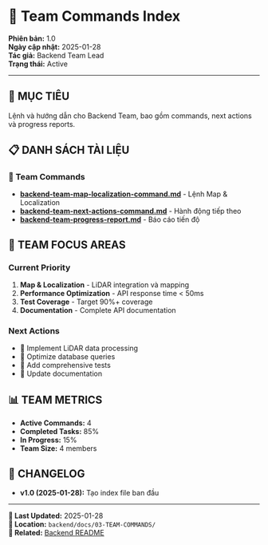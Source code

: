 # 👥 Team Commands Index

**Phiên bản:** 1.0  
**Ngày cập nhật:** 2025-01-28  
**Tác giả:** Backend Team Lead  
**Trạng thái:** Active  

---

## 🎯 **MỤC TIÊU**
Lệnh và hướng dẫn cho Backend Team, bao gồm commands, next actions và progress reports.

## 📋 **DANH SÁCH TÀI LIỆU**

### **📖 Team Commands**
- **[backend-team-map-localization-command.md](./backend-team-map-localization-command.md)** - Lệnh Map & Localization
- **[backend-team-next-actions-command.md](./backend-team-next-actions-command.md)** - Hành động tiếp theo
- **[backend-team-progress-report.md](./backend-team-progress-report.md)** - Báo cáo tiến độ

## 🎯 **TEAM FOCUS AREAS**

### **Current Priority**
1. **Map & Localization** - LiDAR integration và mapping
2. **Performance Optimization** - API response time < 50ms
3. **Test Coverage** - Target 90%+ coverage
4. **Documentation** - Complete API documentation

### **Next Actions**
- 🔄 Implement LiDAR data processing
- 🔄 Optimize database queries
- 🔄 Add comprehensive tests
- 🔄 Update documentation

## 📊 **TEAM METRICS**
- **Active Commands:** 4
- **Completed Tasks:** 85%
- **In Progress:** 15%
- **Team Size:** 4 members

## 🔄 **CHANGELOG**
- **v1.0 (2025-01-28):** Tạo index file ban đầu

---

**📅 Last Updated:** 2025-01-28  
**📁 Location:** `backend/docs/03-TEAM-COMMANDS/`  
**🔗 Related:** [Backend README](../../README.md)
